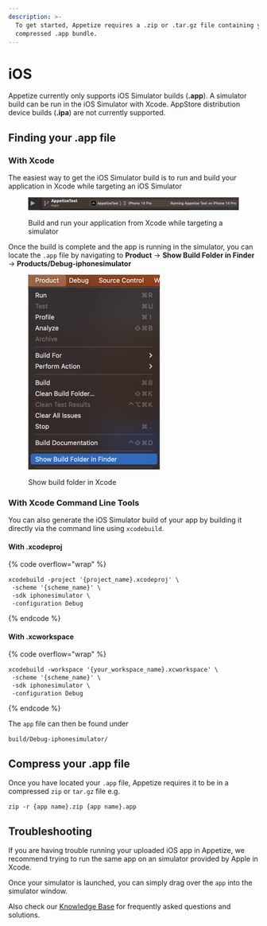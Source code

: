 ```yaml
---
description: >-
  To get started, Appetize requires a .zip or .tar.gz file containing your
  compressed .app bundle.
---
```


# iOS

Appetize currently only supports iOS Simulator builds (**.app**). A simulator build can be run in the iOS Simulator with Xcode. AppStore distribution device builds (**.ipa**) are not currently supported.

## Finding your .app file

### With Xcode

The easiest way to get the iOS Simulator build is to run and build your application in Xcode while targeting an iOS Simulator

<figure><img src="../../.gitbook/assets/Screenshot 2023-04-28 at 15.42.41.png" alt=""><figcaption><p>Build and run your application from Xcode while targeting a simulator</p></figcaption></figure>

Once the build is complete and the app is running in the simulator, you can locate the `.app` file by navigating to **Product** -> **Show Build Folder in Finder** -> **Products/Debug-iphonesimulator**

<figure><img src="../../.gitbook/assets/Screenshot 2023-04-28 at 15.45.53.png" alt="" width="265"><figcaption><p>Show build folder in Xcode</p></figcaption></figure>

### With Xcode Command Line Tools&#x20;

You can also generate the iOS Simulator build of your app by building it directly via the command line using `xcodebuild`.&#x20;

#### With .xcodeproj

{% code overflow="wrap" %}
```
xcodebuild -project '{project_name}.xcodeproj' \
 -scheme '{scheme_name}' \
 -sdk iphonesimulator \
 -configuration Debug
```
{% endcode %}

#### With .xcworkspace

{% code overflow="wrap" %}
```
xcodebuild -workspace '{your_workspace_name}.xcworkspace' \
 -scheme '{scheme_name}' \ 
 -sdk iphonesimulator \
 -configuration Debug
```
{% endcode %}

The `app` file can then be found under&#x20;

```
build/Debug-iphonesimulator/
```

## Compress your .app file

Once you have located your `.app` file, Appetize requires it to be in a compressed `zip` or `tar.gz` file e.g.

```
zip -r {app name}.zip {app name}.app
```

## Troubleshooting

If you are having trouble running your uploaded iOS app in Appetize, we recommend trying to run the same app on an simulator provided by Apple in Xcode.

Once your simulator is launched, you can simply drag over the `app` into the simulator window.

Also check our [Knowledge Base](https://support.appetize.io/) for frequently asked questions and solutions.
